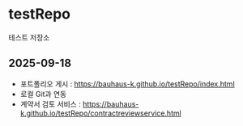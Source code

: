 # testRepo
테스트 저장소

## 2025-09-18
- 포트폴리오 게시 : https://bauhaus-k.github.io/testRepo/index.html
- 로컬 Git과 연동
- 계약서 검토 서비스 : https://bauhaus-k.github.io/testRepo/contractreviewservice.html
